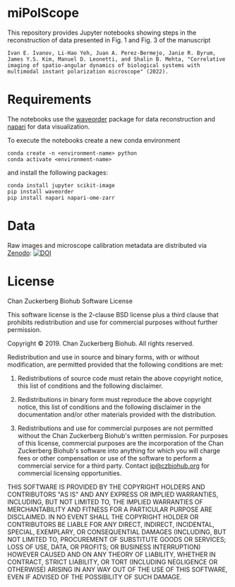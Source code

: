# miPolScope
This repository provides Jupyter notebooks showing steps in the reconstruction of data presented in Fig. 1 and Fig. 3 of the manuscript

`Ivan E. Ivanov, Li-Hao Yeh, Juan A. Perez-Bermejo, Janie R. Byrum, James Y.S. Kim, Manuel D. Leonetti, and Shalin B. Mehta, "Correlative imaging of spatio-angular dynamics of biological systems with multimodal instant polarization microscope" (2022).`

# Requirements
The notebooks use the [waveorder](https://github.com/mehta-lab/waveorder) package for data reconstruction and [napari](https://napari.org/) for data visualization.

To execute the notebooks create a new conda environment

```
conda create -n <environment-name> python
conda activate <environment-name>
```

and install the following packages:

```
conda install jupyter scikit-image
pip install waveorder  
pip install napari napari-ome-zarr
```

# Data
Raw images and microscope calibration metadata are distributed via [Zenodo](https://zenodo.org/): [![DOI](https://zenodo.org/badge/DOI/10.5281/zenodo.5952953.svg)](https://doi.org/10.5281/zenodo.5952953)

# License
Chan Zuckerberg Biohub Software License

This software license is the 2-clause BSD license plus a third clause
that prohibits redistribution and use for commercial purposes without further
permission.

Copyright © 2019. Chan Zuckerberg Biohub.
All rights reserved.

Redistribution and use in source and binary forms, with or without
modification, are permitted provided that the following conditions are met:

1.	Redistributions of source code must retain the above copyright notice,
this list of conditions and the following disclaimer.

2.	Redistributions in binary form must reproduce the above copyright notice,
this list of conditions and the following disclaimer in the documentation
and/or other materials provided with the distribution.

3.	Redistributions and use for commercial purposes are not permitted without
the Chan Zuckerberg Biohub's written permission. For purposes of this license,
commercial purposes are the incorporation of the Chan Zuckerberg Biohub's
software into anything for which you will charge fees or other compensation or
use of the software to perform a commercial service for a third party.
Contact ip@czbiohub.org for commercial licensing opportunities.

THIS SOFTWARE IS PROVIDED BY THE COPYRIGHT HOLDERS AND CONTRIBUTORS "AS IS"
AND ANY EXPRESS OR IMPLIED WARRANTIES, INCLUDING, BUT NOT LIMITED TO, THE
IMPLIED WARRANTIES OF MERCHANTABILITY AND FITNESS FOR A PARTICULAR PURPOSE ARE
DISCLAIMED. IN NO EVENT SHALL THE COPYRIGHT HOLDER OR CONTRIBUTORS BE LIABLE
FOR ANY DIRECT, INDIRECT, INCIDENTAL, SPECIAL, EXEMPLARY, OR CONSEQUENTIAL
DAMAGES (INCLUDING, BUT NOT LIMITED TO, PROCUREMENT OF SUBSTITUTE GOODS OR
SERVICES; LOSS OF USE, DATA, OR PROFITS; OR BUSINESS INTERRUPTION) HOWEVER
CAUSED AND ON ANY THEORY OF LIABILITY, WHETHER IN CONTRACT, STRICT LIABILITY,
OR TORT (INCLUDING NEGLIGENCE OR OTHERWISE) ARISING IN ANY WAY OUT OF THE USE
OF THIS SOFTWARE, EVEN IF ADVISED OF THE POSSIBILITY OF SUCH DAMAGE.
